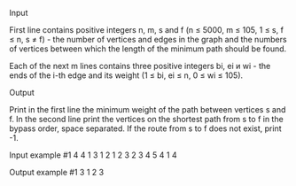 Input

First line contains positive integers n, m, s and f (n ≤ 5000, m ≤ 105, 1 ≤ s, f ≤ n, s ≠ f) - the number of vertices and edges in the graph and the numbers of vertices between which the length of the minimum path should be found.

Each of the next m lines contains three positive integers bi, ei и wi - the ends of the i-th edge and its weight (1 ≤ bi, ei ≤ n, 0 ≤ wi ≤ 105).

Output

Print in the first line the minimum weight of the path between vertices s and f. In the second line print the vertices on the shortest path from s to f in the bypass order, space separated. If the route from s to f does not exist, print -1.


Input example #1
4 4 1 3
1 2 1
2 3 2
3 4 5
4 1 4

Output example #1
3
1 2 3